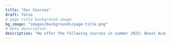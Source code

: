```yaml
---
title: "Our Courses"
draft: false
# page title background image
bg_image: "images/backgrounds/page-title.png"
# meta description
description: "We offer the following courses in summer 2023: Beast Academy Grade 5, Pre-Algebra, Algebra, Geometry I (triangles), Intermediate Algebra, and Contest Math. We will also host a seminar on probability and fun."
---
```


